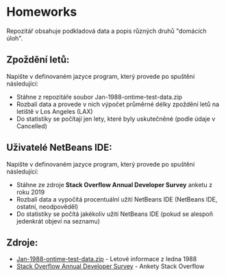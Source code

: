 # Homeworks

Repozitář obsahuje podkladová data a popis různých druhů "domácích úloh".

## Zpoždění letů:

Napište v definovaném jazyce program, který provede po spuštění následující:

* Stáhne z repozitáře soubor Jan-1988-ontime-test-data.zip
* Rozbalí data a provede v nich výpočet průměrné délky zpoždění letů na letiště v Los Angeles (LAX)
* Do statistiky se počítají jen lety, které byly uskutečněné (podle údaje v Cancelled)

## Uživatelé NetBeans IDE:

Napište v definovaném jazyce program, který provede po spuštění následující:

* Stáhne ze zdroje **Stack Overflow Annual Developer Survey** anketu z roku 2019
* Rozbalí data a vypočítá procentuální užití NetBeans IDE (NetBeans IDE, ostatní, neodpověděl)
* Do statistiky se počítá jakékoliv užití NetBeans IDE (pokud se alespoň jedenkrát objeví na seznamu)

## Zdroje:

* [Jan-1988-ontime-test-data.zip](https://www.transtats.bts.gov/OT_Delay/OT_DelayCause1.asp) - Letové informace z ledna 1988
* [Stack Overflow Annual Developer Survey](https://insights.stackoverflow.com/survey) - Ankety Stack Overflow
